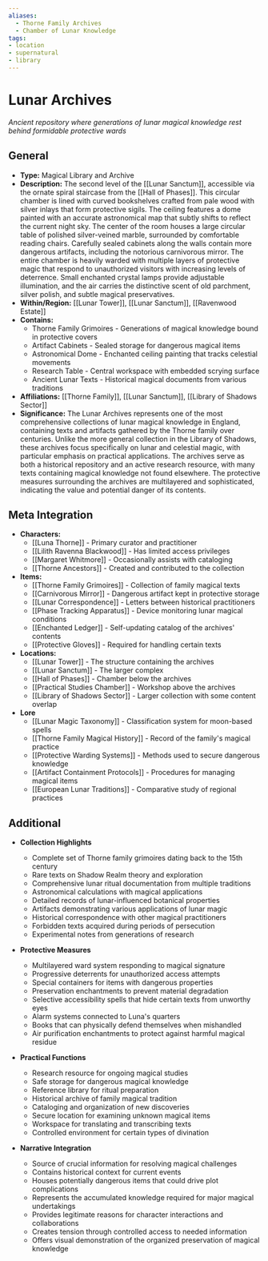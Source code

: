 ```yaml
---
aliases:
  - Thorne Family Archives
  - Chamber of Lunar Knowledge
tags: 
- location
- supernatural
- library
---
```

# Lunar Archives
*Ancient repository where generations of lunar magical knowledge rest behind formidable protective wards*

## General

- **Type:** Magical Library and Archive
- **Description:** The second level of the [[Lunar Sanctum]], accessible via the ornate spiral staircase from the [[Hall of Phases]]. This circular chamber is lined with curved bookshelves crafted from pale wood with silver inlays that form protective sigils. The ceiling features a dome painted with an accurate astronomical map that subtly shifts to reflect the current night sky. The center of the room houses a large circular table of polished silver-veined marble, surrounded by comfortable reading chairs. Carefully sealed cabinets along the walls contain more dangerous artifacts, including the notorious carnivorous mirror. The entire chamber is heavily warded with multiple layers of protective magic that respond to unauthorized visitors with increasing levels of deterrence. Small enchanted crystal lamps provide adjustable illumination, and the air carries the distinctive scent of old parchment, silver polish, and subtle magical preservatives.
- **Within/Region:** [[Lunar Tower]], [[Lunar Sanctum]], [[Ravenwood Estate]]
- **Contains:** 
	- Thorne Family Grimoires - Generations of magical knowledge bound in protective covers
	- Artifact Cabinets - Sealed storage for dangerous magical items
	- Astronomical Dome - Enchanted ceiling painting that tracks celestial movements
	- Research Table - Central workspace with embedded scrying surface
	- Ancient Lunar Texts - Historical magical documents from various traditions
- **Affiliations:** [[Thorne Family]], [[Lunar Sanctum]], [[Library of Shadows Sector]]
- **Significance:** The Lunar Archives represents one of the most comprehensive collections of lunar magical knowledge in England, containing texts and artifacts gathered by the Thorne family over centuries. Unlike the more general collection in the Library of Shadows, these archives focus specifically on lunar and celestial magic, with particular emphasis on practical applications. The archives serve as both a historical repository and an active research resource, with many texts containing magical knowledge not found elsewhere. The protective measures surrounding the archives are multilayered and sophisticated, indicating the value and potential danger of its contents.

## Meta Integration

- **Characters:**
	- [[Luna Thorne]] - Primary curator and practitioner
	- [[Lilith Ravenna Blackwood]] - Has limited access privileges
	- [[Margaret Whitmore]] - Occasionally assists with cataloging
	- [[Thorne Ancestors]] - Created and contributed to the collection
- **Items:**
	- [[Thorne Family Grimoires]] - Collection of family magical texts
	- [[Carnivorous Mirror]] - Dangerous artifact kept in protective storage
	- [[Lunar Correspondence]] - Letters between historical practitioners
	- [[Phase Tracking Apparatus]] - Device monitoring lunar magical conditions
	- [[Enchanted Ledger]] - Self-updating catalog of the archives' contents
	- [[Protective Gloves]] - Required for handling certain texts
- **Locations:** 
	- [[Lunar Tower]] - The structure containing the archives
	- [[Lunar Sanctum]] - The larger complex
	- [[Hall of Phases]] - Chamber below the archives
	- [[Practical Studies Chamber]] - Workshop above the archives
	- [[Library of Shadows Sector]] - Larger collection with some content overlap
- **Lore**
	- [[Lunar Magic Taxonomy]] - Classification system for moon-based spells
	- [[Thorne Family Magical History]] - Record of the family's magical practice
	- [[Protective Warding Systems]] - Methods used to secure dangerous knowledge
	- [[Artifact Containment Protocols]] - Procedures for managing magical items
	- [[European Lunar Traditions]] - Comparative study of regional practices

## Additional

- **Collection Highlights**
	- Complete set of Thorne family grimoires dating back to the 15th century
	- Rare texts on Shadow Realm theory and exploration
	- Comprehensive lunar ritual documentation from multiple traditions
	- Astronomical calculations with magical applications
	- Detailed records of lunar-influenced botanical properties
	- Artifacts demonstrating various applications of lunar magic
	- Historical correspondence with other magical practitioners
	- Forbidden texts acquired during periods of persecution
	- Experimental notes from generations of research

- **Protective Measures**
	- Multilayered ward system responding to magical signature
	- Progressive deterrents for unauthorized access attempts
	- Special containers for items with dangerous properties
	- Preservation enchantments to prevent material degradation
	- Selective accessibility spells that hide certain texts from unworthy eyes
	- Alarm systems connected to Luna's quarters
	- Books that can physically defend themselves when mishandled
	- Air purification enchantments to protect against harmful magical residue

- **Practical Functions**
	- Research resource for ongoing magical studies
	- Safe storage for dangerous magical knowledge
	- Reference library for ritual preparation
	- Historical archive of family magical tradition
	- Cataloging and organization of new discoveries
	- Secure location for examining unknown magical items
	- Workspace for translating and transcribing texts
	- Controlled environment for certain types of divination

- **Narrative Integration**
	- Source of crucial information for resolving magical challenges
	- Contains historical context for current events
	- Houses potentially dangerous items that could drive plot complications
	- Represents the accumulated knowledge required for major magical undertakings
	- Provides legitimate reasons for character interactions and collaborations
	- Creates tension through controlled access to needed information
	- Offers visual demonstration of the organized preservation of magical knowledge